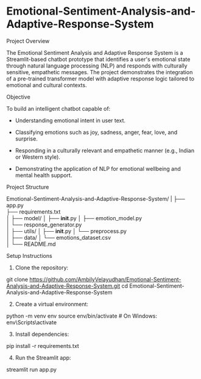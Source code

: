 # Emotional-Sentiment-Analysis-and-Adaptive-Response-System

Project Overview

The Emotional Sentiment Analysis and Adaptive Response System is a Streamlit-based chatbot prototype that identifies a user's emotional state through natural language processing (NLP) and responds with culturally sensitive, empathetic messages. The project demonstrates the integration of a pre-trained transformer model with adaptive response logic tailored to emotional and cultural contexts.

Objective

To build an intelligent chatbot capable of:

* Understanding emotional intent in user text.

* Classifying emotions such as joy, sadness, anger, fear, love, and surprise.

* Responding in a culturally relevant and empathetic manner (e.g., Indian or Western style).

* Demonstrating the application of NLP for emotional wellbeing and mental health support.

Project Structure

Emotional-Sentiment-Analysis-and-Adaptive-Response-System/
|
├── app.py                          
├── requirements.txt                
│
├── model/
│   ├── __init__.py
│   ├── emotion_model.py            
│   └── response_generator.py      
│
├── utils/
│   ├── __init__.py
│   └── preprocess.py              
│
├── data/
│   └── emotions_dataset.csv        
│
└── README.md                       
                    

Setup Instructions

1. Clone the repository:

git clone https://github.com/AmbilyVelayudhan/Emotional-Sentiment-Analysis-and-Adaptive-Response-System.git
cd Emotional-Sentiment-Analysis-and-Adaptive-Response-System

2. Create a virtual environment:

python -m venv env
source env/bin/activate  # On Windows: env\Scripts\activate

3. Install dependencies:

pip install -r requirements.txt

4. Run the Streamlit app:

streamlit run app.py
